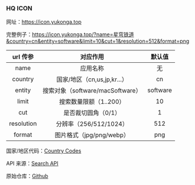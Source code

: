 ### HQ ICON

网址：https://icon.yukonga.top

完整例子：https://icon.yukonga.top/?name=星穹铁道&country=cn&entity=software&limit=10&cut=1&resolution=512&format=png

|  url 传参  |             对应作用             |  默认值  |
| :--------: | :------------------------------: | :------: |
|    name    |             应用名称             |    无    |
|  country   |   国家/地区（cn,us,jp,kr...）    |    cn    |
|   entity   | 搜索对象（software/macSoftware） | software |
|   limit    |      搜索数量限额（1..200）      |    10    |
|    cut     |       是否裁切圆角（0/1）        |    1     |
| resolution |      分辨率（256/512/1024）      |   512    |
|   format   |     图片格式（jpg/png/webp）     |   png    |

国家/地区代码：[Country Codes](https://en.wikipedia.org/wiki/Country_code)

API 来源：[Search API](https://performance-partners.apple.com/search-api)

原始仓库：[Github](https://github.com/f48vj/hq-icon)
